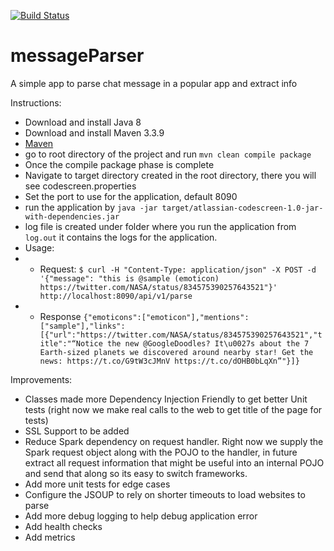 [![Build Status](https://travis-ci.org/joychugh/messageParser.svg?branch=master)](https://travis-ci.org/joychugh/messageParser)

# messageParser
A simple app to parse chat message in a popular app and extract info

Instructions:
* Download and install Java 8
* Download and install Maven 3.3.9
* [Maven](http://maven.apache.org)
* go to root directory of the project and run ```mvn clean compile package```
* Once the compile package phase is complete
* Navigate to target directory created in the root directory, there you will see codescreen.properties
* Set the port to use for the application, default 8090
* run the application by ```java -jar target/atlassian-codescreen-1.0-jar-with-dependencies.jar```
* log file is created under folder where you run the application from ```log.out``` it contains the logs for the application.
* Usage:
* * Request: ```$ curl -H "Content-Type: application/json" -X POST -d '{"message": "this is @sample (emoticon) https://twitter.com/NASA/status/834575390257643521"}' http://localhost:8090/api/v1/parse```
* * Response ```{"emoticons":["emoticon"],"mentions":["sample"],"links":[{"url":"https://twitter.com/NASA/status/834575390257643521","title":"“Notice the new @GoogleDoodles? It\u0027s about the 7 Earth-sized planets we discovered around nearby star! Get the news: https://t.co/G9tW3cJMnV https://t.co/dOHB0bLqXn”"}]}```

Improvements:
* Classes made more Dependency Injection Friendly to get better Unit tests (right now we make real calls to the web to get title of the page for tests)
* SSL Support to be added
* Reduce Spark dependency on request handler. Right now we supply the Spark request object along with the POJO to the handler, in future extract all request information that might be useful into an internal POJO and send that along so its easy to switch frameworks.
* Add more unit tests for edge cases
* Configure the JSOUP to rely on shorter timeouts to load websites to parse
* Add more debug logging to help debug application error
* Add health checks
* Add metrics

